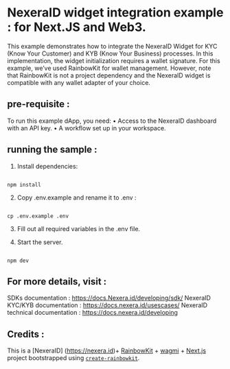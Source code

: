 
NexeraID widget integration example : for Next.JS and Web3. 
===========================================================

This example demonstrates how to integrate the NexeraID Widget for KYC (Know Your Customer) and KYB (Know Your Business) processes. In this implementation, the widget initialization requires a wallet signature. For this example, we’ve used RainbowKit for wallet management. However, note that RainbowKit is not a project dependency and the NexeraID widget is compatible with any wallet adapter of your choice.

## pre-requisite :

To run this example dApp, you need:
	•	Access to the NexeraID dashboard with an API key.
	•	A workflow set up in your workspace.


## running the sample :

1. Install dependencies:

~~~~

npm install

~~~~

2) Copy .env.example and rename it to .env :

~~~~

cp .env.example .env 

~~~~

3) Fill out all required variables in the .env file.

4) Start the server.

~~~~

npm dev

~~~~

## For more details, visit : 

SDKs documentation : https://docs.Nexera.id/developing/sdk/
NexeraID KYC/KYB documentation : https://docs.nexera.id/usescases/
NexeraID technical documentation :   https://docs.nexera.id/developing

## Credits :

This is a [NexeraID] (https://nexera.id)+ [RainbowKit](https://rainbowkit.com) + [wagmi](https://wagmi.sh) + [Next.js](https://nextjs.org/) project bootstrapped using [`create-rainbowkit`](/packages/create-rainbowkit).